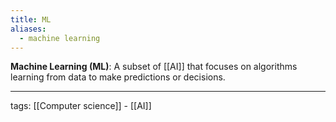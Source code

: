 ```yaml
---
title: ML
aliases:
  - machine learning
---
```


**Machine Learning (ML)**: A subset of [[AI]] that focuses on algorithms learning from data to make predictions or decisions.

---

tags: [[Computer science]] - [[AI]]